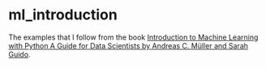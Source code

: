 # ml_introduction

The examples that I follow from the book [Introduction to Machine Learning with Python A Guide for Data Scientists by Andreas C. Müller and Sarah Guido](https://www.amazon.com/Introduction-Machine-Learning-Python-Scientists/dp/1449369413). 
